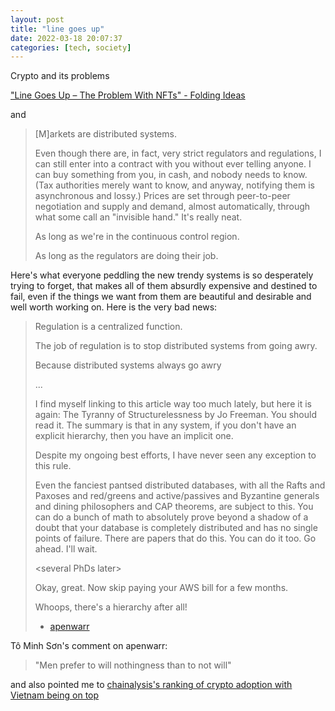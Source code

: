 ```yaml
---
layout: post
title: "line goes up"
date: 2022-03-18 20:07:37
categories: [tech, society]
---
```


Crypto and its problems

["Line Goes Up – The Problem With NFTs" - Folding Ideas](https://www.youtube.com/watch?v=YQ_xWvX1n9g)

and

> \[M]arkets are distributed systems.
> 
> Even though there are, in fact, very strict regulators and regulations, I can still enter into a contract with you without ever telling anyone. I can buy something from you, in cash, and nobody needs to know. (Tax authorities merely want to know, and anyway, notifying them is asynchronous and lossy.) Prices are set through peer-to-peer negotiation and supply and demand, almost automatically, through what some call an "invisible hand." It's really neat.
>
> As long as we're in the continuous control region.
> 
> As long as the regulators are doing their job.
> 
Here's what everyone peddling the new trendy systems is so desperately trying to forget, that makes all of them absurdly expensive and destined to fail, even if the things we want from them are beautiful and desirable and well worth working on. Here is the very bad news:
> 
> Regulation is a centralized function.
> 
> The job of regulation is to stop distributed systems from going awry.
> 
> Because distributed systems always go awry
>
> ...
>
>I find myself linking to this article way too much lately, but here it is again: The Tyranny of Structurelessness by Jo Freeman. You should read it. The summary is that in any system, if you don't have an explicit hierarchy, then you have an implicit one.
> 
> Despite my ongoing best efforts, I have never seen any exception to this rule.
> 
> Even the fanciest pantsed distributed databases, with all the Rafts and Paxoses and red/greens and active/passives and Byzantine generals and dining philosophers and CAP theorems, are subject to this. You can do a bunch of math to absolutely prove beyond a shadow of a doubt that your database is completely distributed and has no single points of failure. There are papers that do this. You can do it too. Go ahead. I'll wait.
> 
> \<several PhDs later>
> 
> Okay, great. Now skip paying your AWS bill for a few months.
> 
> Whoops, there's a hierarchy after all!
>
> - [apenwarr](https://apenwarr.ca/log/20211201)

Tô Minh Sơn's comment on apenwarr:

> "Men prefer to will nothingness than to not will"

and also pointed me to [chainalysis's ranking of crypto adoption with Vietnam being on top](https://blog.chainalysis.com/reports/2021-global-crypto-adoption-index/)


